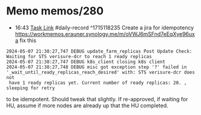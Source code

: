 # Memo memos/280
- 16:43 [Task Link](https://app.todoist.com/app/task/7976943384) #daily-record ^1715118235
Create a jira for idempotency
https://workmemos.erauner.synology.me/m/oVWJ6mSFnd7eEqXye96uxa
fix this
```
2024-05-07 21:38:27,747 DEBUG update_farm_replicas Post Update Check: Waiting for STS verisure-dcr to reach 1 ready replicas
2024-05-07 21:38:27,747 DEBUG k8s_client closing k8s client
2024-05-07 21:38:27,748 DEBUG misc got exception step '?' failed in '_wait_until_ready_replicas_reach_desired' with: STS verisure-dcr does not
 have 1 ready replicas yet. Current number of ready replicas: 20. , sleeping for retry
```
to be idempotent. Should tweak that slightly. If re-approved, if waiting for HU, assume if more nodes are already up that the HU completed.